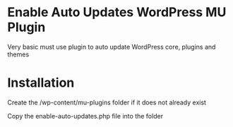# Enable Auto Updates WordPress MU Plugin
Very basic must use plugin to auto update WordPress core, plugins and themes 
# Installation
Create the /wp-content/mu-plugins folder if it does not already exist

Copy the enable-auto-updates.php file into the folder
